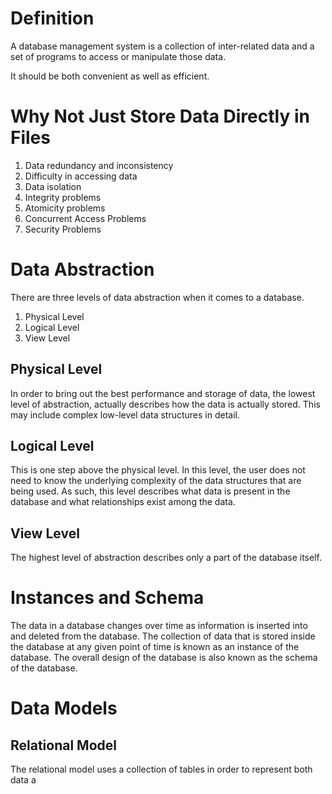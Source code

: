 # Definition
A database management system is a collection of inter-related data and a set of programs to access or manipulate those data.

It should be both convenient as well as efficient.
# Why Not Just Store Data Directly in Files
1. Data redundancy and inconsistency
2. Difficulty in accessing data
3. Data isolation
4. Integrity problems
5. Atomicity problems
6. Concurrent Access Problems
7. Security Problems
# Data Abstraction
There are three levels of data abstraction when it comes to a database.
1. Physical Level
2. Logical Level
3. View Level
## Physical Level
In order to bring out the best performance and storage of data, the lowest level of abstraction, actually describes how the data is actually stored. This may include complex low-level data structures in detail.
## Logical Level
This is one step above the physical level. In this level, the user does not need to know the underlying complexity of the data structures that are being used. As such, this level describes what data is present in the database and what relationships exist among the data.
## View Level
The highest level of abstraction describes only a part of the database itself.
# Instances and Schema
The data in a database changes over time as information is inserted into and deleted from the database. The collection of data that is stored inside the database at any given point of time is known as an instance of the database. The overall design of the database is also known as the schema of the database.
# Data Models
## Relational Model
The relational model uses a collection of tables in order to represent both data a